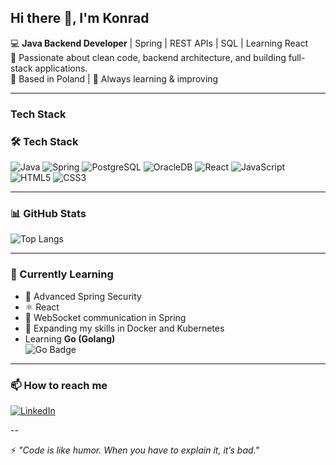 ## Hi there 👋, I'm Konrad


💻 **Java Backend Developer** | Spring | REST APIs | SQL | Learning React  
🚀 Passionate about clean code, backend architecture, and building full-stack applications.  
📍 Based in Poland | 🌱 Always learning & improving  

---

### Tech Stack  
### 🛠 Tech Stack  
![Java](https://img.shields.io/badge/Java-ED8B00?logo=java&logoColor=white)
![Spring](https://img.shields.io/badge/Spring-6DB33F?logo=spring&logoColor=white)
![PostgreSQL](https://img.shields.io/badge/PostgreSQL-316192?logo=postgresql&logoColor=white)
![OracleDB](https://img.shields.io/badge/Oracle-F80000?logo=oracle&logoColor=white)
![React](https://img.shields.io/badge/React-20232A?logo=react&logoColor=61DAFB)
![JavaScript](https://img.shields.io/badge/JavaScript-F7DF1E?logo=javascript&logoColor=black)
![HTML5](https://img.shields.io/badge/HTML5-E34F26?logo=html5&logoColor=white)
![CSS3](https://img.shields.io/badge/CSS3-1572B6?logo=css3&logoColor=white)

---

### 📊 GitHub Stats  
<!--  ![GitHub Stats](https://github-readme-stats.vercel.app/api?username=konx8&show_icons=true&theme=radical)  -->
![Top Langs](https://github-readme-stats.vercel.app/api/top-langs/?username=konx8&layout=compact&theme=radical)

---

### 🧠 Currently Learning
- 🌱 Advanced Spring Security
- ⚛ React 
- 🔌 WebSocket communication in Spring
- 🐳 Expanding my skills in Docker and Kubernetes
- Learning **Go (Golang)**  
![Go Badge](https://img.shields.io/badge/Go-00ADD8?logo=go&logoColor=white)
---

### 📫 How to reach me
[![LinkedIn](https://img.shields.io/badge/LinkedIn-0A66C2?logo=linkedin&logoColor=white)](https://www.linkedin.com/in/konrad-adamcio/)  

--

⚡ *"Code is like humor. When you have to explain it, it’s bad."*

